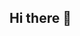 ## Hi there 👋

<!--
**dubes394/dubes394** is a ✨ _special_ ✨ repository because its `README.md` (this file) appears on your GitHub profile.
<h1 align="center">Hi 👋, I'm Kunal Dubey</h1>
<h3 align="center">Senior AI Cloud & Infrastructure Engineer** | Building real-time translation systems on GCP & Vertex AI | Python | FastAPI | Flask | Terraform | Docker | Kubernetes | GCP | AWS | GitHub Actions | Vertex AI | Pub/Sub | Cloud Run 📍 Toronto, Canada</h3>

<p align="left"> <img src="https://komarev.com/ghpvc/?username=dubes394&label=Profile%20views&color=0e75b6&style=flat" alt="dubes394" /> </p>

<p align="left"> <a href="https://github.com/ryo-ma/github-profile-trophy"><img src="https://github-profile-trophy.vercel.app/?username=dubes394" alt="dubes394" /></a> </p>

<p align="left"> <a href="https://twitter.com/kunald21" target="blank"><img src="https://img.shields.io/twitter/follow/kunald21?logo=twitter&style=for-the-badge" alt="kunald21" /></a> </p>

- 🔭 I’m currently working on **Leading pipeline infrastructure for GCP on LLM translation systems (GKE + Vertex AI + Terraform)**

- 🌱 I’m currently learning **Advanced system design, Cloud Security, and Terraform modules for multi-env infra**

- 👯 I’m looking to collaborate on **Optimizing CI/CD workflows and GPU workload automation on GCP**

- 🤝 I’m looking for help with **Open-source DevOps tools, Vertex AI deployments, and FastAPI projects**

- 👨‍💻 All of my projects are available at [https://github.com/dubes394](https://github.com/dubes394)

- 📝 I regularly write articles on [https://hashnode.com/@kunald21](https://hashnode.com/@kunald21)

- 💬 Ask me about **DevOps pipelines, Infrastructure as Code, Vertex AI, and scalable ML systems**

- 📫 How to reach me **kunaldubey246@gmail.com**

- 📄 Know about my experiences [https://www.linkedin.com/in/kunaldubey](https://www.linkedin.com/in/kunaldubey)

- ⚡ Fun fact **Production is where architecture meets reality**

<h3 align="left">Connect with me:</h3>
<p align="left">
<a href="https://twitter.com/kunald21" target="blank"><img align="center" src="https://raw.githubusercontent.com/rahuldkjain/github-profile-readme-generator/master/src/images/icons/Social/twitter.svg" alt="kunald21" height="30" width="40" /></a>
<a href="https://linkedin.com/in/https://linkedin.com/in/kunaldubey" target="blank"><img align="center" src="https://raw.githubusercontent.com/rahuldkjain/github-profile-readme-generator/master/src/images/icons/Social/linked-in-alt.svg" alt="https://linkedin.com/in/kunaldubey" height="30" width="40" /></a>
<a href="https://hashnode.com/@kunald21" target="blank"><img align="center" src="https://raw.githubusercontent.com/rahuldkjain/github-profile-readme-generator/master/src/images/icons/Social/hashnode.svg" alt="@kunald21" height="30" width="40" /></a>
</p>

<h3 align="left">Languages and Tools:</h3>
<p align="left"> <a href="https://aws.amazon.com" target="_blank" rel="noreferrer"> <img src="https://raw.githubusercontent.com/devicons/devicon/master/icons/amazonwebservices/amazonwebservices-original-wordmark.svg" alt="aws" width="40" height="40"/> </a> <a href="https://www.gnu.org/software/bash/" target="_blank" rel="noreferrer"> <img src="https://www.vectorlogo.zone/logos/gnu_bash/gnu_bash-icon.svg" alt="bash" width="40" height="40"/> </a> <a href="https://www.docker.com/" target="_blank" rel="noreferrer"> <img src="https://raw.githubusercontent.com/devicons/devicon/master/icons/docker/docker-original-wordmark.svg" alt="docker" width="40" height="40"/> </a> <a href="https://www.figma.com/" target="_blank" rel="noreferrer"> <img src="https://www.vectorlogo.zone/logos/figma/figma-icon.svg" alt="figma" width="40" height="40"/> </a> <a href="https://firebase.google.com/" target="_blank" rel="noreferrer"> <img src="https://www.vectorlogo.zone/logos/firebase/firebase-icon.svg" alt="firebase" width="40" height="40"/> </a> <a href="https://cloud.google.com" target="_blank" rel="noreferrer"> <img src="https://www.vectorlogo.zone/logos/google_cloud/google_cloud-icon.svg" alt="gcp" width="40" height="40"/> </a> <a href="https://git-scm.com/" target="_blank" rel="noreferrer"> <img src="https://www.vectorlogo.zone/logos/git-scm/git-scm-icon.svg" alt="git" width="40" height="40"/> </a> <a href="https://grafana.com" target="_blank" rel="noreferrer"> <img src="https://www.vectorlogo.zone/logos/grafana/grafana-icon.svg" alt="grafana" width="40" height="40"/> </a> <a href="https://graphql.org" target="_blank" rel="noreferrer"> <img src="https://www.vectorlogo.zone/logos/graphql/graphql-icon.svg" alt="graphql" width="40" height="40"/> </a> <a href="https://www.jenkins.io" target="_blank" rel="noreferrer"> <img src="https://www.vectorlogo.zone/logos/jenkins/jenkins-icon.svg" alt="jenkins" width="40" height="40"/> </a> <a href="https://kafka.apache.org/" target="_blank" rel="noreferrer"> <img src="https://www.vectorlogo.zone/logos/apache_kafka/apache_kafka-icon.svg" alt="kafka" width="40" height="40"/> </a> <a href="https://kubernetes.io" target="_blank" rel="noreferrer"> <img src="https://www.vectorlogo.zone/logos/kubernetes/kubernetes-icon.svg" alt="kubernetes" width="40" height="40"/> </a> <a href="https://www.linux.org/" target="_blank" rel="noreferrer"> <img src="https://raw.githubusercontent.com/devicons/devicon/master/icons/linux/linux-original.svg" alt="linux" width="40" height="40"/> </a> <a href="https://www.microsoft.com/en-us/sql-server" target="_blank" rel="noreferrer"> <img src="https://www.svgrepo.com/show/303229/microsoft-sql-server-logo.svg" alt="mssql" width="40" height="40"/> </a> <a href="https://www.mysql.com/" target="_blank" rel="noreferrer"> <img src="https://raw.githubusercontent.com/devicons/devicon/master/icons/mysql/mysql-original-wordmark.svg" alt="mysql" width="40" height="40"/> </a> <a href="https://www.postgresql.org" target="_blank" rel="noreferrer"> <img src="https://raw.githubusercontent.com/devicons/devicon/master/icons/postgresql/postgresql-original-wordmark.svg" alt="postgresql" width="40" height="40"/> </a> <a href="https://www.python.org" target="_blank" rel="noreferrer"> <img src="https://raw.githubusercontent.com/devicons/devicon/master/icons/python/python-original.svg" alt="python" width="40" height="40"/> </a> <a href="https://pytorch.org/" target="_blank" rel="noreferrer"> <img src="https://www.vectorlogo.zone/logos/pytorch/pytorch-icon.svg" alt="pytorch" width="40" height="40"/> </a> </p>

<p><img align="center" src="https://github-readme-stats.vercel.app/api/top-langs?username=dubes394&show_icons=true&locale=en&layout=compact" alt="dubes394" /></p>

<p><img align="center" src="https://github-readme-streak-stats.herokuapp.com/?user=dubes394&" alt="dubes394" /></p>

Here are some ideas to get you started:

- 🔭 I’m currently working on ...
- 🌱 I’m currently learning ...
- 👯 I’m looking to collaborate on ...
- 🤔 I’m looking for help with ...
- 💬 Ask me about ...
- 📫 How to reach me: ...
- 😄 Pronouns: ...
- ⚡ Fun fact: ...
-->
